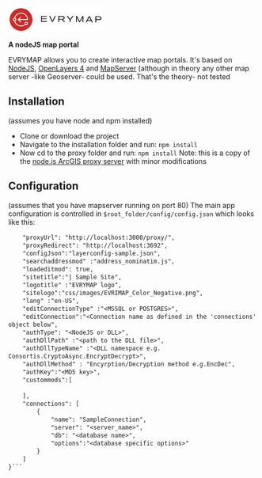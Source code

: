 ![Figure 1-1](public/css/images/EVRIMAP_Color_Negative.png "evrymap")

**A nodeJS map portal**

EVRYMAP allows you to create interactive map portals. It's based on [NodeJS](https://nodejs.org/en/), [OpenLayers 4](https://github.com/openlayers/openlayers/releases/tag/v4.6.5) and [MapServer](https://mapserver.org/) (although in theory any other map server -like Geoserver- could be used. That's the theory- not tested
## Installation
(assumes you have node and npm installed)
- Clone or download the project
- Navigate to the installation folder and run: `npm install`
- Now cd to the proxy folder and run: `npm install` Note: this is a copy of the [node.js ArcGIS proxy server](https://github.com/jf990/resource-proxy-node) with minor modifications

## Configuration
(assumes that you have mapserver running on port 80)
The main app configuration is controlled in `$root_folder/config/config.json` which looks like this:
```{
    "proxyUrl": "http://localhost:3000/proxy/",
    "proxyRedirect": "http://localhost:3692",
    "configJson":"layerconfig-sample.json",
    "searchaddressmod" :"address_nominatim.js",
    "loadeditmod": true,
    "sitetitle":"| Sample Site",
    "logotitle" :"EVRYMAP logo",
    "sitelogo":"css/images/EVRIMAP_Color_Negative.png",
    "lang" :"en-US",
    "editConnectionType" :"<MSSQL or POSTGRES>",
    "editConnection":"<Connection name as defined in the 'connections' object below",
    "authType": "<NodeJS or DLL>",
    "authDllPath" :"<path to the DLL file>",
    "authDllTypeName" :"<DLL namespace e.g. Consortis.CryptoAsync.EncryptDecrypt>", 
    "authDllMethod" : "Encyrption/Decryption method e.g.EncDec",
    "authKey":"<MD5 key>",
    "custommods":[
        
    ],
    "connections": [
        {
            "name": "SampleConnection",
            "server": "<server_name>",
            "db": "<database name>",
            "options":"<database specific options>"
        }
    ]
}```


